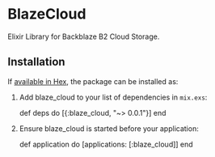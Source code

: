 # BlazeCloud

Elixir Library for Backblaze B2 Cloud Storage.


## Installation

If [available in Hex](https://hex.pm/docs/publish), the package can be installed as:

  1. Add blaze_cloud to your list of dependencies in `mix.exs`:

        def deps do
          [{:blaze_cloud, "~> 0.0.1"}]
        end

  2. Ensure blaze_cloud is started before your application:

        def application do
          [applications: [:blaze_cloud]]
        end

